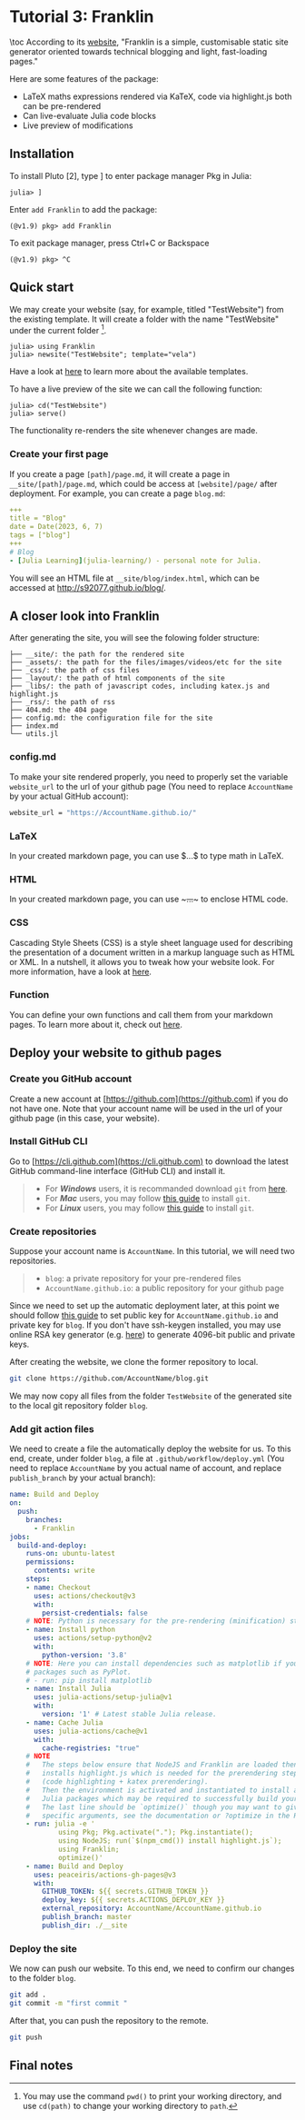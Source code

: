 <!--This file was generated, do not modify it.-->
# Tutorial 3: Franklin
\toc
According to its [website](https://franklinjl.org/), "Franklin is a simple, customisable static site generator oriented towards technical blogging and light, fast-loading pages."

Here are some features of the package:

- LaTeX maths expressions rendered via KaTeX, code via highlight.js both can be pre-rendered
- Can live-evaluate Julia code blocks
- Live preview of modifications

## Installation

To install Pluto [2], type ] to enter package manager Pkg in Julia:

```julia-repl
julia> ]
```

Enter `add Franklin` to add the package:

```julia-repl
(@v1.9) pkg> add Franklin
```

To exit package manager, press Ctrl+C or Backspace

```julia-repl
(@v1.9) pkg> ^C
```

## Quick start

We may create your website (say, for example, titled \"TestWebsite\") from the existing template. It will create a folder with the name \"TestWebsite\" under the current folder [^1].

```julia-repl
julia> using Franklin
julia> newsite("TestWebsite"; template="vela")
```

Have a look at [here](https://github.com/tlienart/FranklinTemplates.jl#fixingadding-a-template) to learn more about the available templates.

To have a live preview of the site we can call the following function:

```julia-repl
julia> cd("TestWebsite")
julia> serve()
```

The functionality re-renders the site whenever changes are made.

### Create your first page

If you create a page `[path]/page.md`, it will create a page in `__site/[path]/page.md`, which could be access at `[website]/page/` after deployment. For example, you can create a page `blog.md`:

```yml
+++
title = "Blog"
date = Date(2023, 6, 7)
tags = ["blog"]
+++
# Blog
- [Julia Learning](julia-learning/) - personal note for Julia.
```

You will see an HTML file at `__site/blog/index.html`, which can be accessed at http://s92077.github.io/blog/.

## A closer look into Franklin

After generating the site, you will see the folowing folder structure:

```plaintext
├── __site/: the path for the rendered site
├── _assets/: the path for the files/images/videos/etc for the site
├── _css/: the path of css files
├── _layout/: the path of html components of the site
├── _libs/: the path of javascript codes, including katex.js and highlight.js
├── _rss/: the path of rss
├── 404.md: the 404 page
├── config.md: the configuration file for the site
├── index.md
└── utils.jl
```

### config.md

To make your site rendered properly, you need to properly set the variable `website_url` to the url of your github page (You need to replace `AccountName` by your actual GitHub account):

```bash
website_url = "https://AccountName.github.io/"
```

### LaTeX

In your created markdown page, you can use \$...\$ to type math in LaTeX.

### HTML

In your created markdown page, you can use ~~~...~~~ to enclose HTML code.

### CSS

Cascading Style Sheets (CSS) is a style sheet language used for describing the presentation of a document written in a markup language such as HTML or XML. In a nutshell, it allows you to tweak how your website look. For more information, have a look at [here](https://franklinjl.org/styling/templates/#adapting_the_stylesheet).

### Function

You can define your own functions and call them from your markdown pages. To learn more about it, check out [here](https://franklinjl.org/syntax/utils/index.html).

## Deploy your website to github pages

### Create you GitHub account

Create a new account at [https://github.com](https://github.com) if you do not have one. Note that your account name will be used in the url of your github page (in this case, your website).

### Install GitHub CLI

Go to [https://cli.github.com](https://cli.github.com) to download the latest GitHub command-line interface (GitHub CLI) and install it.

> * For __*Windows*__ users, it is recommanded download `git` from [here](https://git-scm.com/download/win).
> * For __*Mac*__ users, you may follow [this guide](https://git-scm.com/download/mac) to install `git`.
> * For __*Linux*__ users, you may follow [this guide](https://git-scm.com/download/linux) to install `git`.

### Create repositories

Suppose your account name is `AccountName`. In this tutorial, we will need two repositories.

> - `blog`: a private repository for your pre-rendered files
> - `AccountName.github.io`: a public repository for your github page

Since we need to set up the automatic deployment later, at this point we should follow [this guide](https://github.com/marketplace/actions/github-pages-action#%EF%B8%8F-create-ssh-deploy-key) to set public key for `AccountName.github.io` and private key for `blog`. If you don't have ssh-keygen installed, you may use online RSA key generator (e.g. [here](https://cryptotools.net/rsagen)) to generate 4096-bit public and private keys.

After creating the website, we clone the former repository to local.

```bash
git clone https://github.com/AccountName/blog.git
```

We may now copy all files from the folder `TestWebsite` of the generated site to the local git repository folder `blog`.

### Add git action files

We need to create a file the automatically deploy the website for us. To this end, create, under folder `blog`, a file at `.github/workflow/deploy.yml` (You need to replace `AccountName` by you actual name of account, and replace `publish_branch` by your actual branch):

```yml
name: Build and Deploy
on:
  push:
    branches:
      - Franklin
jobs:
  build-and-deploy:
    runs-on: ubuntu-latest
    permissions:
      contents: write
    steps:
    - name: Checkout
      uses: actions/checkout@v3
      with:
        persist-credentials: false
    # NOTE: Python is necessary for the pre-rendering (minification) step
    - name: Install python
      uses: actions/setup-python@v2
      with:
        python-version: '3.8'
    # NOTE: Here you can install dependencies such as matplotlib if you use
    # packages such as PyPlot.
    # - run: pip install matplotlib
    - name: Install Julia
      uses: julia-actions/setup-julia@v1
      with:
        version: '1' # Latest stable Julia release.
    - name: Cache Julia
      uses: julia-actions/cache@v1
      with:
        cache-registries: "true"
    # NOTE
    #   The steps below ensure that NodeJS and Franklin are loaded then it
    #   installs highlight.js which is needed for the prerendering step
    #   (code highlighting + katex prerendering).
    #   Then the environment is activated and instantiated to install all
    #   Julia packages which may be required to successfully build your site.
    #   The last line should be `optimize()` though you may want to give it
    #   specific arguments, see the documentation or ?optimize in the REPL.
    - run: julia -e '
            using Pkg; Pkg.activate("."); Pkg.instantiate();
            using NodeJS; run(`$(npm_cmd()) install highlight.js`);
            using Franklin;
            optimize()'
    - name: Build and Deploy
      uses: peaceiris/actions-gh-pages@v3
      with:
        GITHUB_TOKEN: ${{ secrets.GITHUB_TOKEN }}
        deploy_key: ${{ secrets.ACTIONS_DEPLOY_KEY }}
        external_repository: AccountName/AccountName.github.io
        publish_branch: master
        publish_dir: ./__site
```

### Deploy the site

We now can push our website. To this end, we need to confirm our changes to the folder `blog`.

```bash
git add .
git commit -m "first commit "
```

After that, you can push the repository to the remote.

```bash
git push
```

## Final notes

[^1]: You may use the command `pwd()` to print your working directory, and use `cd(path)` to change your working directory to `path`.

